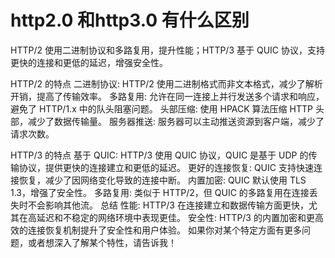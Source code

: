 # http2.0 和http3.0 有什么区别 

HTTP/2 使用二进制协议和多路复用，提升性能；HTTP/3 基于 QUIC 协议，支持更快的连接和更低的延迟，增强安全性。

HTTP/2 的特点
二进制协议: HTTP/2 使用二进制格式而非文本格式，减少了解析开销，提高了传输效率。
多路复用: 允许在同一连接上并行发送多个请求和响应，避免了 HTTP/1.x 中的队头阻塞问题。
头部压缩: 使用 HPACK 算法压缩 HTTP 头部，减少了数据传输量。
服务器推送: 服务器可以主动推送资源到客户端，减少了请求次数。

HTTP/3 的特点
基于 QUIC: HTTP/3 使用 QUIC 协议，QUIC 是基于 UDP 的传输协议，提供更快的连接建立和更低的延迟。
更好的连接恢复: QUIC 支持快速连接恢复，减少了因网络变化导致的连接中断。
内置加密: QUIC 默认使用 TLS 1.3，增强了安全性。
多路复用: 类似于 HTTP/2，但 QUIC 的多路复用在连接丢失时不会影响其他流。
总结
性能: HTTP/3 在连接建立和数据传输方面更快，尤其在高延迟和不稳定的网络环境中表现更佳。
安全性: HTTP/3 的内置加密和更高效的连接恢复机制提升了安全性和用户体验。
如果你对某个特定方面有更多问题，或者想深入了解某个特性，请告诉我！
